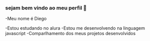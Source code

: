 ### sejam bem vindo ao meu perfil 💙

-Meu nome é Diego

-Estou estudando no alura
-Estou me desenvolvendo na linguagem javascript
-Comparlhamento dos meus projetos desenvolvidos
